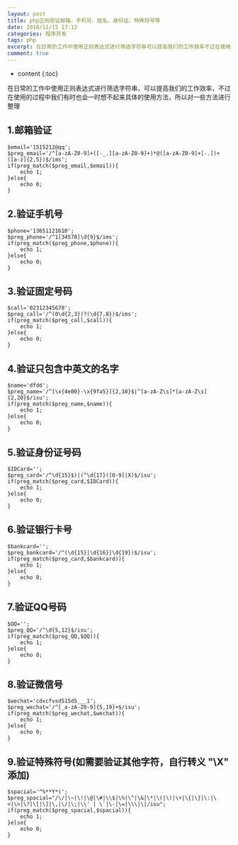 ```yaml
---
layout: post
title: php正则验证邮箱、手机号、姓名、身份证、特殊符号等
date: 2018/11/15 17:13
categories: 程序开发
tags: php
excerpt: 在日常的工作中使用正则表达式进行筛选字符串可以提高我们的工作效率不过在使用的过程中我们有时也会一时想不起来具体的使用方法所以对一些方法进行整理h21邮箱验证h2precodeclasslanguagephpemail1515212qqpregemailazAZ09azAZ09azAZ09az25imsifpregmatchpregemailemailecho1elseecho0codepreh22
comment: true
---
```


* content
{:toc}

在日常的工作中使用正则表达式进行筛选字符串，可以提高我们的工作效率，不过在使用的过程中我们有时也会一时想不起来具体的使用方法，所以对一些方法进行整理

## 1.邮箱验证

    
    
    $email='1515212@qq';
    $preg_email='/^[a-zA-Z0-9]+([-_.][a-zA-Z0-9]+)*@([a-zA-Z0-9]+[-.])+([a-z]{2,5})$/ims';
    if(preg_match($preg_email,$email)){
        echo 1;
    }else{
        echo 0;
    }
    

## 2.验证手机号

    
    
    $phone='13651121610';
    $preg_phone='/^1[34578]\d{9}$/ims';
    if(preg_match($preg_phone,$phone)){
        echo 1;
    }else{
        echo 0;
    }
    

## 3.验证固定号码

    
    
    $call='02312345678';
    $preg_call='/^(0\d{2,3})?(\d{7,8})$/ims';
    if(preg_match($preg_call,$call)){
        echo 1;
    }else{
        echo 0;
    }
    

## 4.验证只包含中英文的名字

    
    
    $name='dfdd';
    $preg_name='/^[\x{4e00}-\x{9fa5}]{2,10}$|^[a-zA-Z\s]*[a-zA-Z\s]{2,20}$/isu';
    if(preg_match($preg_name,$name)){
        echo 1;
    }else{
        echo 0;
    }
    

## 5.验证身份证号码

    
    
    $IDCard='';
    $preg_card='/^\d{15}$)|(^\d{17}([0-9]|X)$/isu';
    if(preg_match($preg_card,$IDCard)){
        echo 1;
    }else{
        echo 0;
    }
    

## 6.验证银行卡号

    
    
    $bankcard='';
    $preg_bankcard='/^(\d{15}|\d{16}|\d{19})$/isu';
    if(preg_match($preg_card,$bankcard)){
        echo 1;
    }else{
        echo 0;
    }
    

## 7.验证QQ号码

    
    
    $QQ='';
    $preg_QQ='/^\d{5,12}$/isu';
    if(preg_match($preg_QQ,$QQ)){
        echo 1;
    }else{
        echo 0;
    }
    

## 8.验证微信号

    
    
    $wechat='cdxcfvsd515d5___1';
    $preg_wechat='/^[_a-zA-Z0-9]{5,19}+$/isu';
    if(preg_match($preg_wechat,$wechat)){
        echo 1;
    }else{
        echo 0;
    }
    

## 9.验证特殊符号(如需要验证其他字符，自行转义 "\X" 添加)

    
    
    $spacial='^%**Y*(';
    $preg_spacial="/\/|\~|\!|\@|\#|\\$|\%|\^|\&|\*|\(|\)|\+|\{|\}|\:|\<|\>|\?|\[|\]|\,|\/|\;|\\' | \`|\-|\=|\\\|\|/isu";
    if(preg_match($preg_spacial,$spacial)){
        echo 1;
    }else{
        echo 0;
    }
    


    
